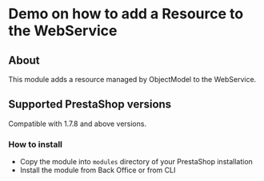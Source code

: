 # Demo on how to add a Resource to the WebService

## About

This module adds a resource managed by ObjectModel to the WebService.

## Supported PrestaShop versions

Compatible with 1.7.8 and above versions.

### How to install

- Copy the module into `modules` directory of your PrestaShop installation
- Install the module from Back Office or from CLI